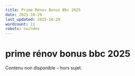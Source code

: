 ```yaml
---
title: Prime Rénov Bonus Bbc 2025
date: 2025-10-29
last_updated: 2025-10-29
wordcount: 11
robots: noindex
---
```


# prime rénov bonus bbc 2025

Contenu non disponible – hors sujet.